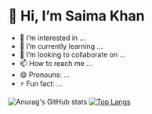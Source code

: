 # 👋 Hi, I’m Saima Khan
- 👀 I’m interested in ...
- 🌱 I’m currently learning ...
- 💞️ I’m looking to collaborate on ...
- 📫 How to reach me ...
- 😄 Pronouns: ...
- ⚡ Fun fact: ...

![Anurag's GitHub stats](https://github-readme-stats.vercel.app/api?username=Skhan009&theme=catppuccin_latte&show_icons=true)
[![Top Langs](https://github-readme-stats.vercel.app/api/top-langs/?username=Skhan009)](https://github.com/anuraghazra/github-readme-stats)
<!---
SKhan009/SKhan009 is a ✨ special ✨ repository because its `README.md` (this file) appears on your GitHub profile.
You can click the Preview link to take a look at your changes.
--->
